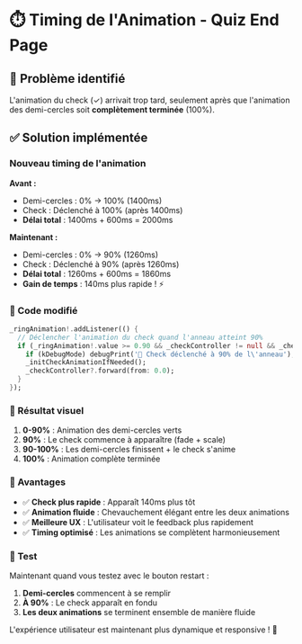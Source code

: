# ⏱️ Timing de l'Animation - Quiz End Page

## 🎯 Problème identifié

L'animation du check (✓) arrivait trop tard, seulement après que l'animation des demi-cercles soit **complètement terminée** (100%).

## ✅ Solution implémentée

### Nouveau timing de l'animation

**Avant :**
- Demi-cercles : 0% → 100% (1400ms)
- Check : Déclenché à 100% (après 1400ms)
- **Délai total** : 1400ms + 600ms = 2000ms

**Maintenant :**
- Demi-cercles : 0% → 90% (1260ms)
- Check : Déclenché à 90% (après 1260ms)
- **Délai total** : 1260ms + 600ms = 1860ms
- **Gain de temps** : 140ms plus rapide ! ⚡

### 🔧 Code modifié

```dart
_ringAnimation!.addListener(() {
  // Déclencher l'animation du check quand l'anneau atteint 90%
  if (_ringAnimation!.value >= 0.90 && _checkController != null && _checkController!.status == AnimationStatus.dismissed) {
    if (kDebugMode) debugPrint('🚀 Check déclenché à 90% de l\'anneau');
    _initCheckAnimationIfNeeded();
    _checkController?.forward(from: 0.0);
  }
});
```

### 🎨 Résultat visuel

1. **0-90%** : Animation des demi-cercles verts
2. **90%** : Le check commence à apparaître (fade + scale)
3. **90-100%** : Les demi-cercles finissent + le check s'anime
4. **100%** : Animation complète terminée

### 🚀 Avantages

- ✅ **Check plus rapide** : Apparaît 140ms plus tôt
- ✅ **Animation fluide** : Chevauchement élégant entre les deux animations
- ✅ **Meilleure UX** : L'utilisateur voit le feedback plus rapidement
- ✅ **Timing optimisé** : Les animations se complètent harmonieusement

### 📱 Test

Maintenant quand vous testez avec le bouton restart :
1. **Demi-cercles** commencent à se remplir
2. **À 90%** : Le check apparaît en fondu
3. **Les deux animations** se terminent ensemble de manière fluide

L'expérience utilisateur est maintenant plus dynamique et responsive ! 🎉
